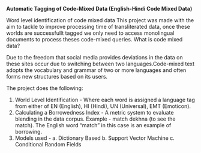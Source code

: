 **Automatic Tagging of Code-Mixed Data (English-Hindi Code Mixed Data)**

Word level identification of code mixed data
  This project was made with the aim to tackle to improve processing time of transliterated data, once these worlds are  successfullt tagged we only need	 to access monolingual documents to  process theses	code-mixed  queries.
What is code mixed data?

Due to the freedom that social media provides deviations in the data on these sites occur due to switching between two languages.Code-mixed text adopts the vocabulary and grammar of two or more languages and often	forms new structures based on its users.

The project does the following:
  1. World Level Identification - Where each word is assigned a  language tag from either of EN  (English), HI (Hindi), UN (Universal),  EMT (Emoticon).
  2. Calculating a Borrowedness Index - A	metric system to evaluate blending in the data corpus.
      Example	- match	dekhna	 (to	see the	match).	The English word	“match” in this case is an example	of borrowing.
  3. Models used - 
      a. Dictionary Based
      b. Support Vector Machine
      c. Conditional Random Fields
